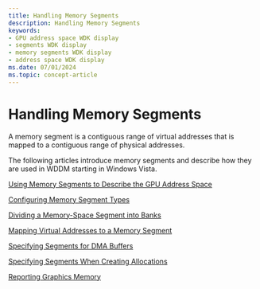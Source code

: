 ```yaml
---
title: Handling Memory Segments
description: Handling Memory Segments
keywords:
- GPU address space WDK display
- segments WDK display
- memory segments WDK display
- address space WDK display
ms.date: 07/01/2024
ms.topic: concept-article
---
```


# Handling Memory Segments

A memory segment is a contiguous range of virtual addresses that is mapped to a contiguous range of physical addresses.

The following articles introduce memory segments and describe how they are used in WDDM starting in Windows Vista.

[Using Memory Segments to Describe the GPU Address Space](using-memory-segments-to-describe-the-gpu-address-space.md)

[Configuring Memory Segment Types](configuring-memory-segment-types.md)

[Dividing a Memory-Space Segment into Banks](dividing-a-memory-space-segment-into-banks.md)

[Mapping Virtual Addresses to a Memory Segment](mapping-virtual-addresses-to-a-memory-segment.md)

[Specifying Segments for DMA Buffers](specifying-segments-for-dma-buffers.md)

[Specifying Segments When Creating Allocations](specifying-segments-when-creating-allocations.md)

[Reporting Graphics Memory](reporting-graphics-memory.md)
